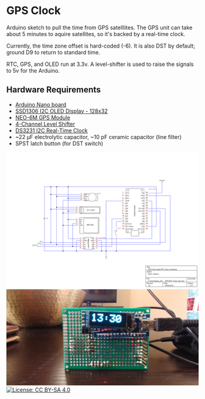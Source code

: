 GPS Clock
===

Arduino sketch to pull the time from GPS satelllites. The GPS unit can take
about 5 minutes to aquire satellites, so it's backed by a real-time clock. 

Currently, the time zone offset is hard-coded (-6).  It is also DST by default;
ground D9 to return to standard time.

RTC, GPS, and OLED run at 3.3v. A level-shifter is used to raise the signals
to 5v for the Arduino.

Hardware Requirements
---

 - [Arduino Nano board](https://www.arduino.cc/en/Main/ArduinoBoardNano)
 - [SSD1306 I2C OLED Display - 128x32](https://www.adafruit.com/product/931)
 - [NEO-6M GPS Module](https://www.u-blox.com/en/product/neo-6-series)
 - [4-Channel Level Shifter](https://www.adafruit.com/product/757)
 - [DS3231 I2C Real-Time Clock](https://learn.adafruit.com/adafruit-ds3231-precision-rtc-breakout/overview)
 - ~22 µF electrolytic capacitor, ~10 pF ceramic capacitor (line filter)
 - SPST latch button (for DST switch)

![Electrical Diagram](https://raw.githubusercontent.com/Pete-serversolved/arduino-gps-clock/master/diagrams/GPS-RTC-Clock-nano.png "GPS Clock diagram")
![Clock](https://raw.githubusercontent.com/Pete-serversolved/arduino-gps-clock/master/images/20180325_133028.jpg "Clock mounted on circuit board")
[![License: CC BY-SA 4.0](https://licensebuttons.net/l/by-sa/4.0/80x15.png)](https://creativecommons.org/licenses/by-sa/4.0/)
